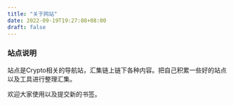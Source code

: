 ```yaml
---
title: "关于网站"
date: 2022-09-19T19:27:08+08:00
draft: false
---
```



### 站点说明
站点是Crypto相关的导航站，汇集链上链下各种内容。把自己积累一些好的站点以及工具进行整理汇集。

欢迎大家使用以及提交新的书签。

